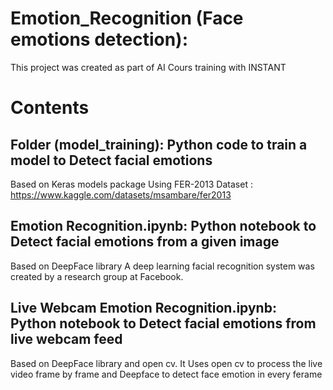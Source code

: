 # Emotion_Recognition (Face emotions detection):
This project was created as part of AI Cours training with INSTANT 
# Contents

## Folder (model_training): Python code to train a model to Detect facial emotions
Based on Keras models package
Using FER-2013 Dataset : https://www.kaggle.com/datasets/msambare/fer2013

## Emotion Recognition.ipynb: Python notebook to Detect facial emotions from a given image
Based on DeepFace library
A deep learning facial recognition system was created by a research group at Facebook.

## Live Webcam  Emotion Recognition.ipynb:  Python notebook to Detect facial emotions from live webcam feed 
Based on DeepFace library and open cv.
It Uses open cv to process the live video frame by frame and Deepface to detect face emotion in every ferame 
